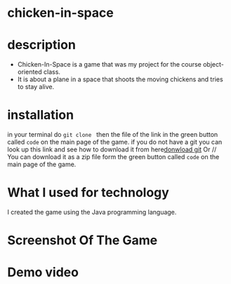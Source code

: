 # chicken-in-space

# description
- Chicken-In-Space is a game that was my project for the course object-oriented class.
- It is about a plane in a space that shoots the moving chickens and tries to stay alive.
# installation
in your terminal do `git clone ` then the file of the link in the green button called `code` on the main page of the game. 
if you do not have a git you can look up this link and see how to download it from here[donwload git](https://github.com/git-guides/install-git)
Or /\/
You can download it as a zip file form the green button called `code` on the main page of the game.
# What I used for technology
I created the game using the Java programming language.

# Screenshot Of The Game
# Demo video
